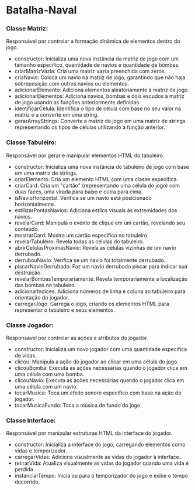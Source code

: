 # Batalha-Naval

### Classe Matriz: 
Responsável por controlar a formação dinâmica de elementos dentro do jogo.
- constructor: Inicializa uma nova instância da matriz de jogo com um tamanho específico, quantidade de navios e quantidade de bombas.
- criarMatrizVazia: Cria uma matriz vazia preenchida com zeros.
- criaNavio: Coloca um navio na matriz de jogo, garantindo que não haja sobreposição com outros navios ou elementos.
- adicionarElemento: Adiciona elementos aleatoriamente à matriz de jogo.
- adicionarElementos: Adiciona navios, bombas e dois escudos à matriz de jogo usando as funções anteriormente definidas.
- identificarCelula: Identifica o tipo de célula com base no seu valor na matriz e a converte em uma string.
- gerarArrayStrings: Converte a matriz de jogo em uma matriz de strings representando os tipos de células utilizando a função anterior.

### Classe Tabuleiro: 
Responsável por gerar e manipular elementos HTML do tabuleiro.
- constructor: Inicializa uma nova instância do tabuleiro de jogo com base em uma matriz de strings.
- criarElemento: Cria um elemento HTML com uma classe específica.
- criarCard: Cria um "cartão" (representando uma célula do jogo) com duas faces, uma virada para baixo e outra para cima.
- isNavioHorizontal: Verifica se um navio está posicionado horizontalmente.
- estilizarPontasNavios: Adiciona estilos visuais às extremidades dos navios.
- revelarCard: Manipula o evento de clique em um cartão, revelando seu conteúdo.
- mostrarCard: Mostra um cartão específico no tabuleiro.
- revelarTabuleiro: Revela todas as células do tabuleiro.
- abrirCelulasProximasNavio: Revela as células vizinhas de um navio derrubado.
- derrubouNavio: Verifica se um navio foi totalmente derrubado.
- piscarNavioDerrubado: Faz um navio derrubado piscar para indicar sua destruição.
- revelarBombasTemporariamente: Revela temporariamente a localização das bombas no tabuleiro.
- adicionarIndices: Adiciona números de linha e coluna ao tabuleiro para orientação do jogador.
- carregarJogo: Carrega o jogo, criando os elementos HTML para representar o tabuleiro e seus elementos.
  
### Classe Jogador:
Responsável por controlar as ações e atributos do jogador.
- constructor: Inicializa um novo jogador com uma quantidade específica de vidas.
- clicou: Manipula a ação do jogador ao clicar em uma célula do jogo.
- clicouBomba: Executa as ações necessárias quando o jogador clica em uma célula com uma bomba.
- clicouNavio: Executa as ações necessárias quando o jogador clica em uma célula com um navio.
- tocarMusica: Toca um efeito sonoro específico com base na ação do jogador.
- tocarMusicaFundo: Toca a música de fundo do jogo.
  
### Classe Interface:
Responsável por manipular estruturas HTML da interface do jogador.
- constructor: Inicializa a interface do jogo, carregando elementos como vidas e temporizador.
- carregarVidas: Adiciona visualmente as vidas do jogador à interface.
- retirarVida: Atualiza visualmente as vidas do jogador quando uma vida é perdida.
- instanciarTempo: Inicia ou para o temporizador do jogo e exibe o tempo decorrido.
